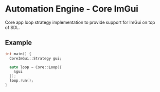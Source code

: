 # Automation Engine - Core ImGui

Core app loop strategy implementation to provide support for ImGui on top of SDL.

## Example

```cpp
int main() {
  CoreImGui::Strategy gui;

  auto loop = Core::Loop({
    &gui
  });
  loop.run();
}
```
